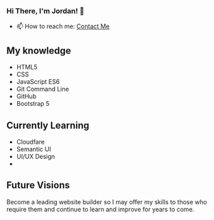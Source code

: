 ### Hi There, I'm Jordan! 👋

- 📫 How to reach me: [Contact Me](https://itsjustjordanhere.github.io/contactMe/)

## My knowledge

- HTML5
- CSS
- JavaScript ES6
- Git Command Line
- GitHub
- Bootstrap 5

## Currently Learning
- Cloudfare
- Semantic UI
- UI/UX Design
- 

## Future Visions

Become a leading website builder so I may offer my skills to those who require them and continue to learn and improve for years to come.
